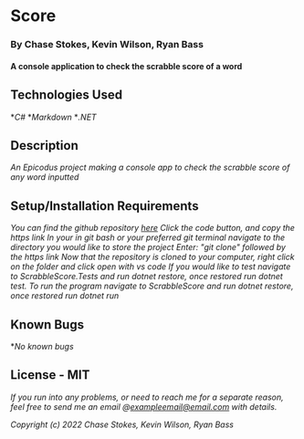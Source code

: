 #  Score

### By Chase Stokes, Kevin Wilson, Ryan Bass

#### A console application to check the scrabble score of a word

## Technologies Used

*_C#_
*_Markdown_
*_.NET_

## Description

_An Epicodus project making a console app to check the scrabble score of any word inputted_

## Setup/Installation Requirements

_You can find the github repository [here](https://github.com/Chase-Stokes/ScrabbleScore)_
_Click the code button, and copy the https link_
_In your in git bash or your preferred git terminal navigate to the directory you would like to store the project_
_Enter: "git clone" followed by the https link_
_Now that the repository is cloned to your computer, right click on the folder and click open with vs code_
_If you would like to test navigate to ScrabbleScore.Tests and run dotnet restore, once restored run dotnet test._
_To run the program navigate to ScrabbleScore and run dotnet restore, once restored run dotnet run_

## Known Bugs

*_No known bugs_

## License - MIT

_If you run into any problems, or need to reach me for a separate reason, feel free to send me an email @exampleemail@email.com with details._

_Copyright (c) 2022 Chase Stokes, Kevin Wilson, Ryan Bass_
